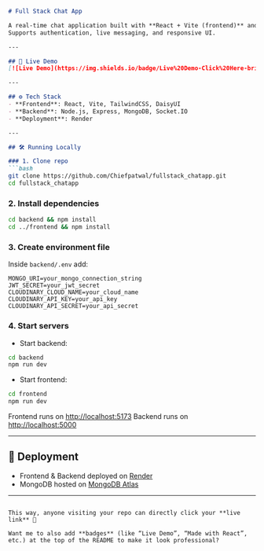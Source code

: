 
````markdown
# Full Stack Chat App

A real-time chat application built with **React + Vite (frontend)** and **Node.js + Express + MongoDB (backend)**.  
Supports authentication, live messaging, and responsive UI.

---

## 🚀 Live Demo
[![Live Demo](https://img.shields.io/badge/Live%20Demo-Click%20Here-brightgreen?style=for-the-badge&logo=vercel)](https://fullstack-chatapp-51y4.onrender.com)

---

## ⚙️ Tech Stack
- **Frontend**: React, Vite, TailwindCSS, DaisyUI  
- **Backend**: Node.js, Express, MongoDB, Socket.IO  
- **Deployment**: Render  

---

## 🛠️ Running Locally

### 1. Clone repo
```bash
git clone https://github.com/Chiefpatwal/fullstack_chatapp.git
cd fullstack_chatapp
````

### 2. Install dependencies

```bash
cd backend && npm install
cd ../frontend && npm install
```

### 3. Create environment file

Inside `backend/.env` add:

```
MONGO_URI=your_mongo_connection_string
JWT_SECRET=your_jwt_secret
CLOUDINARY_CLOUD_NAME=your_cloud_name
CLOUDINARY_API_KEY=your_api_key
CLOUDINARY_API_SECRET=your_api_secret
```

### 4. Start servers

* Start backend:

```bash
cd backend
npm run dev
```

* Start frontend:

```bash
cd frontend
npm run dev
```

Frontend runs on [http://localhost:5173](http://localhost:5173)
Backend runs on [http://localhost:5000](http://localhost:5000)

---

## 📡 Deployment

* Frontend & Backend deployed on [Render](https://render.com)
* MongoDB hosted on [MongoDB Atlas](https://www.mongodb.com/atlas/database)

---

```

This way, anyone visiting your repo can directly click your **live link** 🎉  

Want me to also add **badges** (like “Live Demo”, “Made with React”, etc.) at the top of the README to make it look professional?
```
